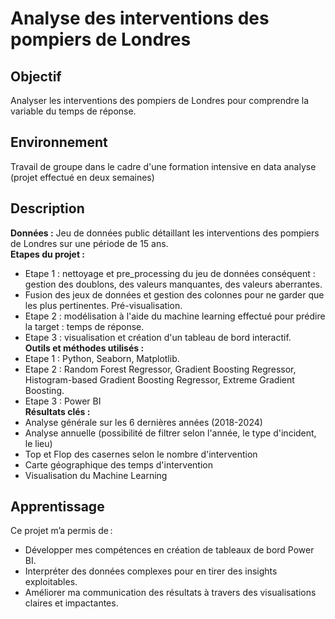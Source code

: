 # Analyse des interventions des pompiers de Londres

## Objectif
Analyser les interventions des pompiers de Londres pour comprendre la variable du temps de réponse.

## Environnement
Travail de groupe dans le cadre d'une formation intensive en data analyse (projet effectué en deux semaines)

## Description
**Données :** Jeu de données public détaillant les interventions des pompiers de Londres sur une période de 15 ans.  
**Etapes du projet :** 
- Etape 1 : nettoyage et pre_processing du jeu de données conséquent : gestion des doublons, des valeurs manquantes, des valeurs aberrantes.
- Fusion des jeux de données et gestion des colonnes pour ne garder que les plus pertinentes. Pré-visualisation.
- Etape 2 : modélisation à l'aide du machine learning effectué pour prédire la target : temps de réponse.
- Etape 3 : visualisation et création d'un tableau de bord interactif.  
**Outils et méthodes utilisés :**
- Etape 1 : Python, Seaborn, Matplotlib.
- Etape 2 : Random Forest Regressor, Gradient Boosting Regressor, Histogram-based Gradient Boosting Regressor, Extreme Gradient Boosting.
- Etape 3 : Power BI    
**Résultats clés :**
- Analyse générale sur les 6 dernières années (2018-2024)
- Analyse annuelle (possibilité de filtrer selon l'année, le type d'incident, le lieu)
- Top et Flop des casernes selon le nombre d'intervention
- Carte géographique des temps d'intervention
- Visualisation du Machine Learning


## Apprentissage
Ce projet m’a permis de :  
- Développer mes compétences en création de tableaux de bord Power BI.  
- Interpréter des données complexes pour en tirer des insights exploitables.  
- Améliorer ma communication des résultats à travers des visualisations claires et impactantes.  
